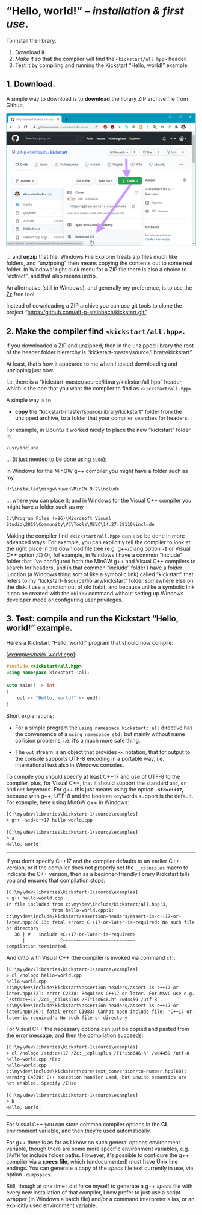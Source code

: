 # “Hello, world!” – *installation & first use*.

To install the library,

1. Download it.
2. *Make it so* that the compiler will find the `<kickstart/all.hpp>` header.
3. Test it by compiling and running the Kickstart “Hello, world!” example.

## 1. Download.

A simple way to download is to **download** the library ZIP archive file from Github,

![Github download menu](@images/sshot-1.annotated.640.png)

… and **unzip** that file. Windows File Explorer treats zip files much like folders, and “unzipping” then means copying the contents out to some real folder. In Windows’ right click menu for a ZIP file there is also a choice to “extract”, and that also means unzip.

 An alternative (still in Windows), and generally my preference, is to use the [7z](https://www.7-zip.org/) free tool.

 Instead of downloading a ZIP archive you can use git tools to clone the project “https://github.com/alf-p-steinbach/kickstart.git”.


## 2. Make the compiler find `<kickstart/all.hpp>`.

If you downloaded a ZIP and unzipped, then in the unzipped library the root of the header folder hierarchy is “kickstart-master/source/library/kickstart”.

At least, that’s how it appeared to me when I tested downloading and unzipping just now.

I.e. there is a “kickstart-master/source/library/kickstart/all.hpp” header, which is the one that you want the compiler to find as `<kickstart/all.hpp>`.

A simple way is to

* **copy** the “kickstart-master/source/library/kickstart” folder from the unzipped archive, to a folder that your compiler searches for headers.

For example, in Ubuntu it worked nicely to place the new “kickstart” folder in
~~~pre
/usr/include
~~~

… (it just needed to be done using `sudo`);
 
in Windows for the MinGW g++ compiler you might have a folder such as my
 
~~~pre
H:\installed\mingw\nuwen\MinGW 9-2\include
~~~
  
… where you can place it; and in Windows for the Visual C++ compiler you might have a folder such as my
   
~~~pre
C:\Program Files (x86)\Microsoft Visual Studio\2019\Community\VC\Tools\MSVC\14.27.29110\include
~~~

Making the compiler find `<kickstart/all.hpp>` can also be done in more advanced ways. For example, you can explicitly tell the compiler to look at the right place in the download file tree (e.g. g++/clang option `-I` or Visual C++ option `/I`) Or, fof example, in Windows I have a common “include” folder that I’ve configured both the MinGW g++ and Visual C++ compilers to search for headers, and in that common “include” folder I have a folder junction (a Windows thing sort of like a symbolic link) called “kickstart” that refers to my “kickstart-1/source/library/kickstart” folder somewhere else on the disk. I use a junction out of old habit, and because unlike a symbolic link it can be created with the `mklink` command without setting up Windows developer mode or configuring user privileges.

## 3. Test: compile and run the Kickstart “Hello, world!” example.

Here’s a Kickstart “Hello, world!” program that should now compile:

[[*examples/hello-world.cpp*](hello-world.cpp)]:
~~~cpp
#include <kickstart/all.hpp>
using namespace kickstart::all;

auto main() -> int
{
    out << "Hello, world!" << endl;
}
~~~

Short explanations:

* For a simple program the `using namespace kickstart::all` directive has the convenience of a `using namespace std;` but mainly without name collision problems, i.e. it’s a much more safe thing.

* The `out` stream is an object that provides `<<` notation, that for output to the console supports UTF-8 encoding in a portable way, i.e. international text also in Windows consoles.

To compile you should specify at least C++17 and use of UTF-8 to the compiler, plus, for Visual C++, that it should support the standard `and`, `or` and `not` keywords. For g++ this just means using the option **`-std=c++17`**, because with g++, UTF-8 and the boolean keywords support is the default. For example, here using MinGW g++ in Windows:

~~~pre
[C:\my\dev\libraries\kickstart-1\source\examples]
> g++ -std=c++17 hello-world.cpp

[C:\my\dev\libraries\kickstart-1\source\examples]
> a
Hello, world!
~~~

---

If you don’t specify C++17 and the compiler defaults to an earlier C++ version, or if the compiler does not properly set the `__cplusplus` macro to indicate the C++ version, then as a beginner-friendly library Kickstart tells you and ensures that compilation stops:

~~~pre
[C:\my\dev\libraries\kickstart-1\source\examples]
> g++ hello-world.cpp
In file included from c:\my\dev\include/kickstart/all.hpp:3,
                 from hello-world.cpp:1:
c:\my\dev\include/kickstart/assertion-headers/assert-is-c++17-or-later.hpp:36:13: fatal error: C++17-or-later-is-required: No such file or directory
   36 | #   include <C++17-or-later-is-required>
      |             ^~~~~~~~~~~~~~~~~~~~~~~~~~~~
compilation terminated.
~~~

And ditto with Visual C++ (the compiler is invoked via command `cl`):

~~~pre
[C:\my\dev\libraries\kickstart-1\source\examples]
> cl /nologo hello-world.cpp
hello-world.cpp
c:\my\dev\include\kickstart\assertion-headers/assert-is-c++17-or-later.hpp(32): error C2338: Requires C++17 or later. For MSVC use e.g. `/std:c++17 /Zc:__cplusplus /FI"iso646.h" /wd4459 /utf-8`.
c:\my\dev\include\kickstart\assertion-headers/assert-is-c++17-or-later.hpp(36): fatal error C1083: Cannot open include file: 'C++17-or-later-is-required': No such file or directory
~~~

For Visual C++ the necessary options can just be copied and pasted from the error message, and then the compilation succeeds:

~~~pre
[C:\my\dev\libraries\kickstart-1\source\examples]
> cl /nologo /std:c++17 /Zc:__cplusplus /FI"iso646.h" /wd4459 /utf-8 hello-world.cpp /Feb
hello-world.cpp
c:\my\dev\include\kickstart\core\text_conversion/to-number.hpp(68): warning C4530: C++ exception handler used, but unwind semantics are not enabled. Specify /EHsc

[C:\my\dev\libraries\kickstart-1\source\examples]
> b
Hello, world!
~~~

---

For Visual C++ you can store common compiler options in the **CL** environment variable, and then they’re used automatically.

For g++ there is as far as I know no such general options environment variable, though there are some more specific environment variables, e.g. `CPATH` for include folder paths. However, it's possible to configure the g++ compiler via a ***specs* file**, which (undocumented) must have Unix line endings. You can generate a copy of the *specs* file text currently in use, via option `-dumpspecs`.

Still, though at one time I did force myself to generate a g++ *specs* file with every new installation of that compiler, I now prefer to just use a script wrapper (in Windows a batch file) and/or a command interpreter alias, or an explicitly used environment variable.
